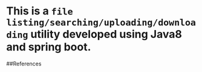 # This is a `file listing/searching/uploading/downloading` utility developed using Java8 and spring boot.

##References

[man]: https://www.callicoder.com/spring-boot-file-upload-download-rest-api-example/
    
